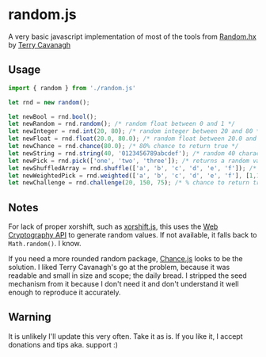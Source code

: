 # random.js

A very basic javascript implementation of most of the tools from [Random.hx](https://github.com/haxegon/haxegon/blob/master/haxegon/Random.hx) by [Terry Cavanagh](https://github.com/TerryCavanagh)

## Usage

```javascript
import { random } from './random.js'

let rnd = new random();

let newBool = rnd.bool();
let newRandom = rnd.random(); /* random float between 0 and 1 */
let newInteger = rnd.int(20, 80); /* random integer between 20 and 80 */
let newFloat = rnd.float(20.0, 80.0); /* random float between 20.0 and 80.0 */
let newChance = rnd.chance(80.0); /* 80% chance to return true */
let newString = rnd.string(40, '0123456789abcdef'); /* random 40 character string, using [0-9a-f] */
let newPick = rnd.pick(['one', 'two', 'three']); /* returns a random value from an array */
let newShuffledArray = rnd.shuffle(['a', 'b', 'c', 'd', 'e', 'f']); /* returns a shuffled array */
let newWeightedPick = rnd.weighted(['a', 'b', 'c', 'd', 'e', 'f'], [1,1,1,2,2,6]); /* returns a weighted array pick */
let newChallenge = rnd.challenge(20, 150, 75); /* % chance to return true, based on value between lower and upper bounds */
```

## Notes

For lack of proper xorshift, such as [xorshift.js](https://github.com/AndreasMadsen/xorshift/blob/master/xorshift.js), this uses the [Web Cryptography API](https://developer.mozilla.org/en-US/docs/Web/API/Crypto) to generate random values. If not available, it falls back to `Math.random()`. I know.

If you need a more rounded random package, [Chance.js](https://github.com/chancejs/chancejs) looks to be the solution. I liked Terry Cavanagh's go at the problem, because it was readable and small in size and scope; the daily bread. I stripped the seed mechanism from it because I don't need it and don't understand it well enough to reproduce it accurately.

## Warning

It is unlikely I'll update this very often. Take it as is. If you like it, I accept donations and tips aka. support :)
